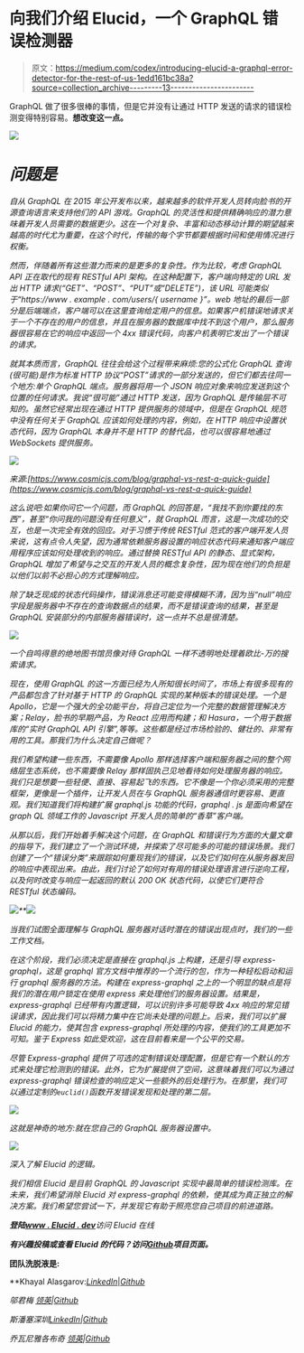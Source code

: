 # 向我们介绍 Elucid，一个 GraphQL 错误检测器

> 原文：<https://medium.com/codex/introducing-elucid-a-graphql-error-detector-for-the-rest-of-us-1edd161bc38a?source=collection_archive---------13----------------------->

GraphQL 做了很多很棒的事情，但是它并没有让通过 HTTP 发送的请求的错误检测变得特别容易。[](https://www.elucid.dev)**想改变这一点。**

*![](img/7d54c27e9ea4b29aad306409b3a725c6.png)*

# *问题是*

*自从 GraphQL 在 2015 年公开发布以来，越来越多的软件开发人员转向脸书的开源查询语言来支持他们的 API 游戏。GraphQL 的灵活性和提供精确响应的潜力意味着开发人员需要的数据更少。这在一个对复杂、丰富和动态移动计算的期望越来越高的时代尤为重要，在这个时代，传输的每个字节都要根据时间和使用情况进行权衡。*

*然而，伴随着所有这些潜力而来的是更多的复杂性。作为比较，考虑 GraphQL API 正在取代的现有 RESTful API 架构。在这种配置下，客户端向特定的 URL 发出 HTTP 请求(“GET”、“POST”、“PUT”或“DELETE”)，该 URL 可能类似于“https://www . example . com/users/{ username }”。web 地址的最后一部分是后端端点，客户端可以在这里查询给定用户的信息。如果客户机错误地请求关于一个不存在的用户的信息，并且在服务器的数据库中找不到这个用户，那么服务器很容易在它的响应中返回一个 4xx 错误代码，向客户机表明它发出了一个错误的请求。*

*就其本质而言，GraphQL 往往会给这个过程带来麻烦:您的公式化 GraphQL 查询(很可能)是作为标准 HTTP 协议“POST”请求的一部分发送的，但它们都去往同一个地方:单个 GraphQL 端点。服务器将用一个 JSON 响应对象来响应发送到这个位置的任何请求。我说“很可能”通过 HTTP 发送，因为 GraphQL 是传输层不可知的。虽然它经常出现在通过 HTTP 提供服务的领域中，但是在 GraphQL 规范中没有任何关于 GraphQL 应该如何处理的内容，例如，在 HTTP 响应中设置状态代码，因为 GraphQL 本身并不是 HTTP 的替代品，也可以很容易地通过 WebSockets 提供服务。*

*![](img/7487cc7b3f46111a28c1895318f1503d.png)*

*来源:[https://www.cosmicjs.com/blog/graphql-vs-rest-a-quick-guide](https://www.cosmicjs.com/blog/graphql-vs-rest-a-quick-guide)*

*这么说吧:如果你问它一个问题，而 GraphQL 的回答是，“我找不到你要找的东西”，甚至“你问我的问题没有任何意义”，就 GraphQL 而言，这是一次成功的交互，也是一次完全有效的回应。对于习惯于传统 RESTful 范式的客户端开发人员来说，这有点令人失望，因为通常依赖服务器设置的响应状态代码来通知客户端应用程序应该如何处理收到的响应。通过替换 RESTful API 的静态、显式架构，GraphQL 增加了希望与之交互的开发人员的概念复杂性，因为现在他们的负担是以他们以前不必担心的方式理解响应。*

*除了缺乏现成的状态代码操作，错误消息还可能变得模糊不清，因为当“null”响应字段是服务器中不存在的查询数据点的结果，而不是错误查询的结果，甚至是 GraphQL 安装部分的内部服务器错误时，这一点并不总是很清楚。*

*![](img/c4e32bf56819325dfba64b036dd43d58.png)*

*一个自鸣得意的绝地图书馆员像对待 GraphQL 一样不透明地处理着欧比-万的搜索请求。*

*现在，使用 GraphQL 的这一方面已经为人所知很长时间了，市场上有很多现有的产品都包含了针对基于 HTTP 的 GraphQL 实现的某种版本的错误处理。一个是 Apollo，它是一个强大的全功能平台，将自己定位为一个完整的数据管理解决方案；Relay，脸书的早期产品，为 React 应用而构建；和 Hasura，一个用于数据库的“实时 GraphQL API 引擎”,等等。这些都是经过市场检验的、健壮的、非常有用的工具。那我们为什么决定自己做呢？*

*我们希望构建一些东西，不需要像 Apollo 那样选择客户端和服务器之间的整个网络层生态系统，也不需要像 Relay 那样固执己见地看待如何处理服务器的响应。我们只是想要一些轻便、直接、容易起飞的东西。它不像是一个你必须采用的完整框架，更像是一个插件，让开发人员在与 GraphQL 服务器通信时更容易、更直观。我们知道我们将构建扩展 graphql.js 功能的代码，graphql . js 是面向希望在 graph QL 领域工作的 Javascript 开发人员的简单的“香草”客户端。*

*从那以后，我们开始着手解决这个问题，在 GraphQL 和错误行为方面的大量文章的指导下，我们建立了一个测试环境，并探索了尽可能多的可能的错误场景。我们创建了一个“错误分类”来跟踪如何重现我们的错误，以及它们如何在从服务器发回的响应中表现出来。由此，我们讨论了如何对有用的错误处理语言进行逆向工程，以及何时改变与响应一起返回的默认 200 OK 状态代码，以使它们更符合 RESTful 状态编码。*

*![](img/da80cf235a2092938f068cff4e824ef6.png)**![](img/c3bb4b17c9310ad7f5bbb1ea87cfc8d5.png)*

*当我们试图全面理解与 GraphQL 服务器对话时潜在的错误出现点时，我们的一些工作文档。*

*在这个阶段，我们必须决定是直接在 graphql.js 上构建，还是引导 express-graphql，这是 graphql 官方文档中推荐的一个流行的包，作为一种轻松启动和运行 graphql 服务器的方法。构建在 express-graphql 之上的一个明显的缺点是将我们的潜在用户锁定在使用 express 来处理他们的服务器设置。结果是，express-graphql 已经带有内置逻辑，可以识别许多可能导致 4xx 响应的常见错误请求，因此我们可以将精力集中在它尚未处理的问题上。后来，我们可以扩展 Elucid 的能力，使其包含 express-graphql 所处理的内容，使我们的工具更加不可知。鉴于 Express 如此受欢迎，这在目前看来是一个公平的交易。*

*尽管 Express-graphql 提供了可选的定制错误处理配置，但是它有一个默认的方式来处理它检测到的错误。此外，它为扩展提供了空间，这意味着我们可以为通过 express-graphql 错误检查的响应定义一些额外的后处理行为。在那里，我们可以通过定制的`euclid()`函数开发错误发现和处理的第二层。*

*![](img/b940f0ae8e07092b7ddce262738f5e9c.png)*

*这就是神奇的地方:就在您自己的 GraphQL 服务器设置中。*

*![](img/b56e058f8ab434446fbf3ec1fcf60f14.png)*

*深入了解 Elucid 的逻辑。*

*我们相信 Elucid 是目前 GraphQL 的 Javascript 实现中最简单的错误检测库。在未来，我们希望消除 Elucid 对 express-graphql 的依赖，使其成为真正独立的解决方案。我们希望您尝试一下，并发现它有助于照亮您自己项目的前进道路。*

****登陆***[***www . Elucid . dev***](https://www.elucid.dev)访问 Elucid 在线*

****有兴趣投稿或查看 Elucid 的代码？访问***[***Github***](https://github.com/oslabs-beta/Elucid)***项目页面。****

****团队洗脱液是:****

**Khayal Alasgarov:*[*LinkedIn*](https://www.linkedin.com/in/khayal-alasgaroff/)*|*[*Github*](https://github.com/Alasgaroff)*

**邬君梅* [*领英*](https://www.linkedin.com/in/viv-wu/)*|*[*Github*](https://github.com/vw-in-github)*

**斯潘塞深圳*[*LinkedIn*](https://www.linkedin.com/in/spencer-szu)*|*[*Github*](https://github.com/Szuay)*

**乔瓦尼雅各布奇* [*领英*](https://www.linkedin.com/in/gioiacobucci)*|*[*Github*](https://github.com/garyiacobucci)*